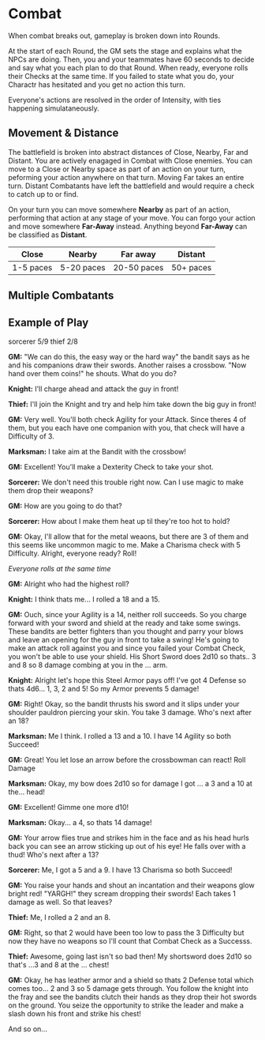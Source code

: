 # Combat
When combat breaks out, gameplay is broken down into Rounds.

At the start of each Round, the GM sets the stage and explains what the NPCs are doing. Then, you and your teammates have 60 seconds to decide and say what you each plan to do that Round. When ready, everyone rolls their Checks at the same time. If you failed to state what you do, your Charactr  has hesitated and you get no action this turn.

Everyone's actions are resolved in the order of Intensity, with ties happening simulataneously. 

## Movement & Distance
The battlefield is broken into abstract distances of Close, Nearby, Far and Distant. You are actively enagaged in Combat with Close enemies. You can move to a Close or Nearby space as part of an action on your turn, peforming your action anywhere on that turn. Moving Far takes an entire turn. Distant Combatants have left the battlefield and would require a check to catch up to or find.

On your turn you can move somewhere **Nearby** as part of an action, performing that action at any stage of your move. You can forgo your action and move somewhere **Far-Away** instead. Anything beyond **Far-Away** can be classified as **Distant**.

| Close     | Nearby     | Far away    | Distant   |
|:---------:|:----------:|:-----------:|:---------:|
| 1-5 paces | 5-20 paces | 20-50 paces | 50+ paces |

## Multiple Combatants

## Example of Play

sorcerer 5/9
thief 2/8

**GM:** "We can do this, the easy way or the hard way" the bandit says as he and his companions draw their swords. Another raises a crossbow. "Now hand over them coins!" he shouts. What do you do?

**Knight:** I'll charge ahead and attack the guy in front!

**Thief:** I'll join the Knight and try and help him take down the big guy in front!

**GM:** Very well. You'll both check Agility for your Attack. Since theres 4 of them, but you each have one companion with you, that check will have a Difficulty of 3.

**Marksman:** I take aim at the Bandit with the crossbow!

**GM:** Excellent! You'll make a Dexterity Check to take your shot.

**Sorcerer:** We don't need this trouble right now. Can I use magic to make them drop their weapons?

**GM:** How are you going to do that?

**Sorcerer:** How about I make them heat up til they're too hot to hold?

**GM:** Okay, I'll allow that for the metal weaons, but there are 3 of them and this seems like uncommon magic to me. Make a Charisma check with 5 Difficulty. Alright, everyone ready? Roll!

*Everyone rolls at the same time*

**GM:** Alright who had the highest roll?

**Knight:** I think thats me... I rolled a 18 and a 15.

**GM:** Ouch, since your Agility is a 14, neither roll succeeds. So you charge forward with your sword and shield at the ready and take some swings. These bandits are better fighters than you thought and parry your blows and leave an opening for the guy in front to take a swing! He's going to make an attack roll against you and since you failed your Combat Check, you won't be able to use your shield. His Short Sword does 2d10 so thats.. 3 and 8 so 8 damage combing at you in the ... arm.

**Knight:** Alright let's hope this Steel Armor pays off! I've got 4 Defense so thats 4d6... 1, 3, 2 and 5! So my Armor prevents 5 damage!

**GM:** Right! Okay, so the bandit thrusts his sword and it slips under your shoulder pauldron piercing your skin. You take 3 damage. Who's next after an 18?

**Marksman:** Me I think. I rolled a 13 and a 10. I have 14 Agility so both Succeed!

**GM:** Great! You let lose an arrow before the crossbowman can react! Roll Damage

**Marksman:** Okay, my bow does 2d10 so for damage I got ... a 3 and a 10 at the... head!

**GM:** Excellent! Gimme one more d10!

**Marksman:** Okay... a 4, so thats 14 damage!

**GM:** Your arrow flies true and strikes him in the face and as his head hurls back you can see an arrow sticking up out of his eye! He falls over with a thud! Who's next after a 13?

**Sorcerer:** Me, I got a 5 and a 9. I have 13 Charisma so both Succeed!

**GM:** You raise your hands and shout an incantation and their weapons glow bright red! "YARGH!" they scream dropping their swords! Each takes 1 damage as well. So that leaves?

**Thief:** Me, I rolled a 2 and an 8.

**GM:** Right, so that 2 would have been too low to pass the 3 Difficulty but now they have no weapons so I'll count that Combat Check as a Successs.

**Thief:** Awesome, going last isn't so bad then! My shortsword does 2d10 so that's ...3 and 8 at the ... chest!

**GM:** Okay, he has leather armor and a shield so thats 2 Defense total which comes too... 2 and 3 so 5 damage gets through. You follow the knight into the fray and see the bandits clutch their hands as they drop their hot swords on the ground. You seize the opportunity to strike the leader and make a slash down his front and strike his chest!

And so on...